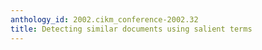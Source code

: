 ```yaml
---
anthology_id: 2002.cikm_conference-2002.32
title: Detecting similar documents using salient terms
---
```

